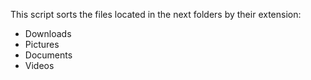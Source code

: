 This script sorts the files located in the next folders by their extension:
- Downloads
- Pictures
- Documents
- Videos
